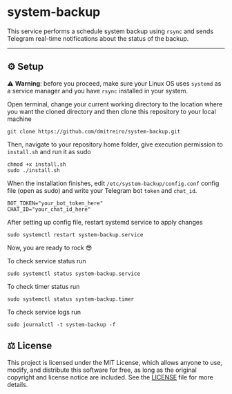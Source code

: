 # system-backup
This service performs a schedule system backup using `rsync` and sends Telegram real-time notifications about the status of the backup.

***

## :gear: Setup

:warning: **Warning**: before you proceed, make sure your Linux OS uses `systemd` as a service manager and you have `rsync` installed in your system.

Open terminal, change your current working directory to the location where you want the cloned directory and then clone this repository to your local machine

```
git clone https://github.com/dmitreiro/system-backup.git
```

Then, navigate to your repository home folder, give execution permission to `install.sh` and run it as sudo

```
chmod +x install.sh
sudo ./install.sh
```

When the installation finishes, edit `/etc/system-backup/config.conf` config file (open as sudo) and write your Telegram bot `token` and `chat_id`.

```
BOT_TOKEN="your_bot_token_here"
CHAT_ID="your_chat_id_here"
```

After setting up config file, restart systemd service to apply changes

```
sudo systemctl restart system-backup.service
```

Now, you are ready to rock :sunglasses:

To check service status run

```
sudo systemctl status system-backup.service
```

To check timer status run

```
sudo systemctl status system-backup.timer
```

To check service logs run

```
sudo journalctl -t system-backup -f

```

## :balance_scale: License

This project is licensed under the MIT License, which allows anyone to use, modify, and distribute this software for free, as long as the original copyright and license notice are included. See the [LICENSE](LICENSE) file for more details.
